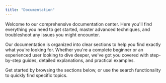 ```yaml
---
title: "Documentation"
---
```


Welcome to our comprehensive documentation center. Here you'll find everything you need to get started, master advanced techniques, and troubleshoot any issues you might encounter.

Our documentation is organized into clear sections to help you find exactly what you're looking for. Whether you're a complete beginner or an experienced user looking to dive deeper, we've got you covered with step-by-step guides, detailed explanations, and practical examples.

Get started by browsing the sections below, or use the search functionality to quickly find specific topics.
